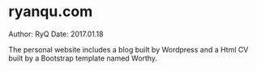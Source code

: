 # ryanqu.com
Author: RyQ
Date: 2017.01.18

The personal website includes a blog built by Wordpress and a Html CV built by a Bootstrap template named Worthy. 